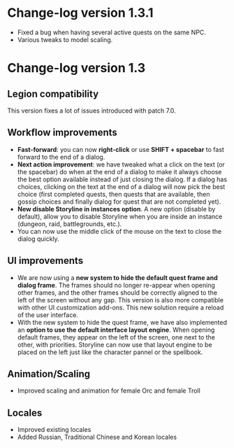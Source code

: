 # Change-log version 1.3.1

- Fixed a bug when having several active quests on the same NPC.
- Various tweaks to model scaling.

# Change-log version 1.3

## Legion compatibility

This version fixes a lot of issues introduced with patch 7.0.

## Workflow improvements
- **Fast-forward**: you can now **right-click** or use **SHIFT + spacebar** to fast forward to the end of a dialog.
- **Next action improvement**: we have tweaked what a click on the text (or the spacebar) do when at the end of a dialog to make it always choose the best option available instead of just closing the dialog. If a dialog has choices, clicking on the text at the end of a dialog will now pick the best choice (first completed quests, then quests that are available, then gossip choices and finally dialog for quest that are not completed yet).
- **New disable Storyline in instances option**. A new option (disable by default), allow you to disable Storyline when you are inside an instance (dungeon, raid, battlegrounds, etc.).
- You can now use the middle click of the mouse on the text to close the dialog quickly.

## UI improvements

- We are now using a **new system to hide the default quest frame and dialog frame**. The frames should no longer re-appear when opening other frames, and the other frames should be correctly aligned to the left of the screen without any gap. This version is also more compatible with other UI customization add-ons. This new solution require a reload of the user interface.
- With the new system to hide the quest frame, we have also implemented an **option to use the default interface layout engine**. When opening default frames, they appear on the left of the screen, one next to the other, with priorities. Storyline can now use that layout engine to be placed on the left just like the character pannel or the spellbook.

## Animation/Scaling

- Improved scaling and animation for female Orc and female Troll

## Locales

- Improved existing locales
- Added Russian, Traditional Chinese and Korean locales